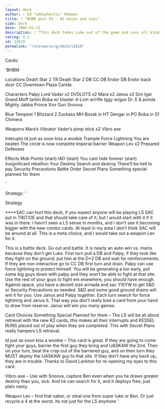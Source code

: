 ```yaml
---
layout: deck
author: ! Ed "eddiehectic" Rebman
title: ! "BHBM post R2 - DS mains and toys"
side: Dark
date: 2001-01-11
description: ! "This deck takes Luke out of the game and uses all kinds of powerful characters and starships to lay beats on the LS.  Post R2"
rating: 4.5
id: 12819
permalink: "/starwarsccg/deck/12819"
---
```

Cards: 

'BHBM

Locations
Death Star 2 TR
Death Star 2 DB
CC DB
Endor DB
Endor back door
CC Downtown Plaza
Carida


Characters
Palpy
Lord Vader x2
DVDLOTS x2
Mara x2
Janus x2
Sim
Igar
Grand Moff tarkin
Boba w/ blaster
4-Lom w/rifle
Iggy w/gun
Dr. E & ponda
Mighty Jabba
Prince Xior
Guri
Snoova

Blue
Tempest 1
Blizzard 2
Zuckass MH
Bossk in HT
Dengar in PO
Boba in S1
Chimera

Weapons
Mara&#8217;s Vibrator
Vader&#8217;s pimp stick x2
Vibro axe

Interupts
Id just as soon kiss a wookie
Trample
Force Lightning
You are beaten
The circle is now complete
Imperial barrier
Weapon Lev x2
Prepared Defenses


Effects
Mob Points (start)
IAO (start)
You cant hide forever (start)
Insignificant rebellion
Your Destiny
Search and destroy
There&#8217;ll be hell to pay
Security Precautions
Battle Order
Secret Plans
Something special planned for them


'

Strategy: '

Strategy

****SAC can hurt this deck, if you expect anyone will be playing LS SAC put in TINT/OE and that should take care of it, but I would start with it if it was in there.  I havn&#8217;t seen a LS sense in months, and I don&#8217;t see it becoming bigger with the new combo cards.  At least in my area I don&#8217;t think SAC will be around at all.  This is a meta choice, and I would take out a weapon Lev for it.

This is a battle deck.	Go out and battle.  It is nearly an auto-win vs. mains because they don&#8217;t get Luke.  First turn pull a DB and Palpy, if they look like they fight on the ground, put him at the D*2 DB and wait for reinforcements.  If they are non-interactive go to CC DB first turn and drain.  Palpy can use force lightning to protect himself.  You will be generating a ton early, put some big guys down with palpy and they won&#8217;t be able to fight at that site.	Use the rest of your guys to fight em elsewhere, you should have enough.  Against space, you have a decent size armada and sac YISYW to get S&D or Security Precautions as needed.	S&D and some good ground drains will win it for you.  Use Janus and Palpy together.  Each turn search for force lightning and Janus it.  That way you don&#8217;t really lose a card from your hand to draw from reserve.  Janus will win you many games.

Card Choices
Something Special Planned for them &#8211; The LS will be all about retrieval with the new R2 cards, this makes all their interrupts and KESSEL RUNS placed out of play when they are completed.  This with Secret Plans really hampers LS retrieval.

Id just as soon kiss a wookie &#8211; This card is great.  If they are going to come fight your guys, barrier the first guy they bring and IJASKAW the 2nd.   Then on your turn, beat the crap out of the barriered guy, and on their turn they MUST deploy the IJASKAW guy to that site.  If they don&#8217;t have any back up, they are in trouble.  Thanks to David Lankton for re-opening my eyes to this card.

Vibro-axe &#8211; Use with Snoova, capture Ben even when you he draws greater destiny than you, sick.  And he can search for it, and it deploys free, just plain nasty.

Weapon Lev &#8211; find that saber, or steal one from super luke or Ben.   Or just recycle a 4 at the worst.   Its not just for the LS anymore
'
